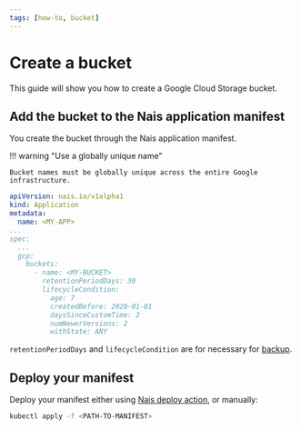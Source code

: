 ```yaml
---
tags: [how-to, bucket]
---
```


# Create a bucket

This guide will show you how to create a Google Cloud Storage bucket.

## Add the bucket to the Nais application manifest

You create the bucket through the Nais application manifest.

!!! warning "Use a globally unique name"

    Bucket names must be globally unique across the entire Google infrastructure.

```yaml
apiVersion: nais.io/v1alpha1
kind: Application
metadata:
  name: <MY-APP>
...
spec:
  ...
  gcp:
    buckets:
      - name: <MY-BUCKET>
        retentionPeriodDays: 30
        lifecycleCondition:
          age: 7
          createdBefore: 2020-01-01
          daysSinceCustomTime: 2
          numNewerVersions: 2
          withState: ANY
```

`retentionPeriodDays` and `lifecycleCondition` are for necessary for [backup](../reference/README.md).

## Deploy your manifest

Deploy your manifest either using [Nais deploy action](../../../build/how-to/build-and-deploy.md), or manually:

```bash
kubectl apply -f <PATH-TO-MANIFEST>
```

